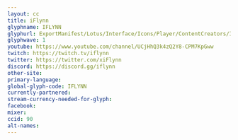 ```yaml
---
layout: cc
title: iFlynn
glyphname: IFLYNN
glyphurl: ExportManifest/Lotus/Interface/Icons/Player/ContentCreators/Iflynn.png
glyphwave: 1
youtube: https://www.youtube.com/channel/UCjHhQ3k4zQ2Y8-CPM7KpGww
twitch: https://twitch.tv/iflynn
twitter: https://twitter.com/xiFlynn
discord: https://discord.gg/iflynn
other-site:
primary-language:
global-glyph-code: IFLYNN
currently-partnered:
stream-currency-needed-for-glyph:
facebook:
mixer:
ccid: 90
alt-names:
---
```

